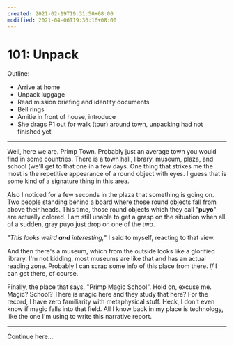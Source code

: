 ```yaml
---
created: 2021-02-19T19:31:50+08:00
modified: 2021-04-06T19:36:16+08:00
---
```


# 101: Unpack

Outline:

* Arrive at home
* Unpack luggage
* Read mission briefing and identity documents
* Bell rings
* Amitie in front of house, introduce
* She drags P1 out for walk (tour) around town, unpacking had not finished yet

---

Well, here we are. Primp Town. Probably just an average town you would find in some countries. There is a town hall, library, museum, plaza, and school (we'll get to that one in a few days. One thing that strikes me the most is the repetitive appearance of a round object with eyes. I guess that is some kind of a signature thing in this area.

Also I noticed for a few seconds in the plaza that something is going on. Two people standing behind a board where those round objects fall from above their heads. This time, those round objects which they call "**puyo**" are actually colored. I am still unable to get a grasp on the situation when all of a sudden, gray puyo just drop on one of the two.

"_This looks weird **and** interesting,_" I said to myself, reacting to that view.

And then there's a museum, which from the outside looks like a glorified library. I'm not kidding, most museums are like that and has an actual reading zone. Probably I can scrap some info of this place from there. *If* I can get there, of course.

Finally, the place that says, "Primp Magic School". Hold on, excuse me. Magic? School? There is magic here and they study that here? For the record, I have zero familiarity with metaphysical stuff. Heck, I don't even know if magic falls into that field. All I know back in my place is technology, like the one I'm using to write this narrative report.

---

Continue here...